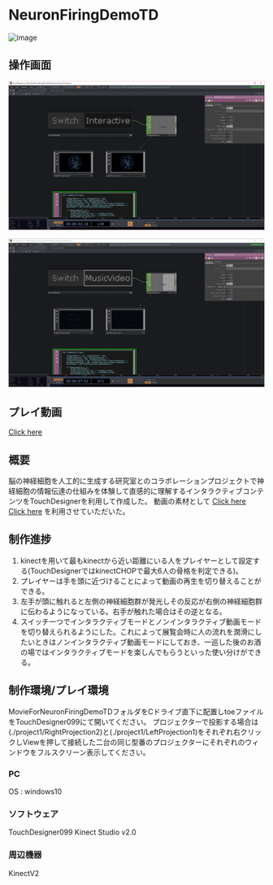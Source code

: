# NeuronFiringDemoTD

![image](./ForReadme/DSC04860.png)

## 操作画面

![image](./ForReadme/sc1.png)

![image](./ForReadme/sc2.png)

## プレイ動画
[Click here](https://vimeo.com/235548118)

## 概要
脳の神経細胞を人工的に生成する研究室とのコラボレーションプロジェクトで神経細胞の情報伝達の仕組みを体験して直感的に理解するインタラクティブコンテンツをTouchDesignerを利用して作成した。
動画の素材として
[Click here](https://www.youtube.com/watch?v=yy994HpFudc)
[Click here](https://www.youtube.com/watch?v=il5KvMfKLq0)
を利用させていただいた。

## 制作進捗
1. kinectを用いて最もkinectから近い距離にいる人をプレイヤーとして設定する(TouchDesignerではkinectCHOPで最大6人の骨格を判定できる)。
2. プレイヤーは手を頭に近づけることによって動画の再生を切り替えることができる。
3. 左手が頭に触れると左側の神経細胞群が発光しその反応が右側の神経細胞群に伝わるようになっている。右手が触れた場合はその逆となる。
4. スイッチ一つでインタラクティブモードとノンインタラクティブ動画モードを切り替えられるようにした。これによって展覧会時に人の流れを潤滑にしたいときはノンインタラクティブ動画モードにしておき、一巡した後のお酒の場ではインタラクティブモードを楽しんでもらうといった使い分けができる。

## 制作環境/プレイ環境
MovieForNeuronFiringDemoTDフォルダをCドライブ直下に配置しtoeファイルをTouchDesigner099にて開いてください。
プロジェクターで投影する場合は(./project1/RightProjection2)と(./project1/LeftProjection1)をそれぞれ右クリックしViewを押して接続した二台の同じ型番のプロジェクターにそれぞれのウィンドウをフルスクリーン表示してください。

### PC

OS : windows10

### ソフトウェア

TouchDesigner099
Kinect Studio v2.0

### 周辺機器

KinectV2

